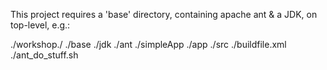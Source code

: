 This project requires a 'base' directory, containing apache ant & a JDK, on top-level, e.g.:

./workshop./
  ./base
    ./jdk
    ./ant
  ./simpleApp
    ./app
      ./src
    ./buildfile.xml
    ./ant_do_stuff.sh
